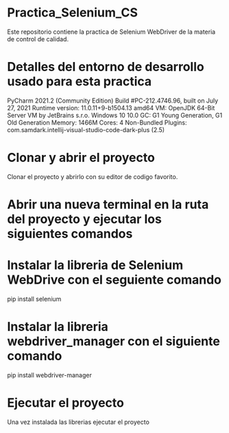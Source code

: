 # Practica_Selenium_CS
Este repositorio contiene la practica de Selenium WebDriver de la materia de control de calidad.

# Detalles del entorno de desarrollo usado para esta practica

PyCharm 2021.2 (Community Edition)
Build #PC-212.4746.96, built on July 27, 2021
Runtime version: 11.0.11+9-b1504.13 amd64
VM: OpenJDK 64-Bit Server VM by JetBrains s.r.o.
Windows 10 10.0
GC: G1 Young Generation, G1 Old Generation
Memory: 1466M
Cores: 4
Non-Bundled Plugins: com.samdark.intellij-visual-studio-code-dark-plus (2.5)

# Clonar y abrir el proyecto 

Clonar el proyecto y abrirlo con su editor de codigo favorito.

# Abrir una nueva terminal en la ruta del proyecto y ejecutar los siguientes comandos
# Instalar la libreria de Selenium WebDrive con el seguiente comando

pip install selenium

# Instalar la libreria webdriver_manager con el siguiente comando

pip install webdriver-manager

# Ejecutar el proyecto

Una vez instalada las librerias ejecutar el proyecto 

